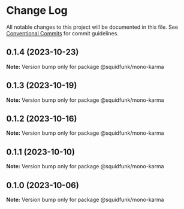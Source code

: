 # Change Log

All notable changes to this project will be documented in this file.
See [Conventional Commits](https://conventionalcommits.org) for commit guidelines.

## 0.1.4 (2023-10-23)

**Note:** Version bump only for package @squidfunk/mono-karma





## 0.1.3 (2023-10-19)

**Note:** Version bump only for package @squidfunk/mono-karma





## 0.1.2 (2023-10-16)

**Note:** Version bump only for package @squidfunk/mono-karma





## 0.1.1 (2023-10-10)

**Note:** Version bump only for package @squidfunk/mono-karma





## 0.1.0 (2023-10-06)

**Note:** Version bump only for package @squidfunk/mono-karma
